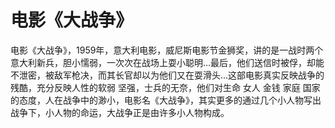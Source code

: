 # 电影《大战争》

电影《大战争》，1959年，意大利电影，威尼斯电影节金狮奖，讲的是一战时两个意大利新兵，胆小懦弱，一次次在战场上耍小聪明…最后，他们送信时被俘，却能不泄密，被敌军枪决，而其长官却以为他们又在耍滑头…这部电影真实反映战争的残酷，充分反映人性的软弱 坚强，士兵的无奈，他们对生命 女人 金钱 家庭 国家的态度，人在战争中的渺小，电影名《大战争》，其实更多的通过几个小人物写出战争下，小人物的命运，大战争正是由许多小人物构成。